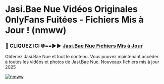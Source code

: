 # Jasi.Bae Nue Vidéos Originales 0nlyFans Fuitées - Fichiers Mis à Jour ! (nmww)

<h3>🔴 CLIQUEZ ICI 🌐==►► <a href="https://tinyurl.com/2pmr4ezf" rel="nofollow">Jasi.Bae Nue Fichiers Mis à Jour</a></h3>

Obtenez Jasi.Bae Nue et tout le contenu. Vous pouvez maintenant accéder à toutes les vidéos et photos de Jasi.Bae Nue. Nouveaux fichiers mis à jour 2025

[![nmww](https://i.imgur.com/6SNvagu.gif)](https://tinyurl.com/2pmr4ezf)
